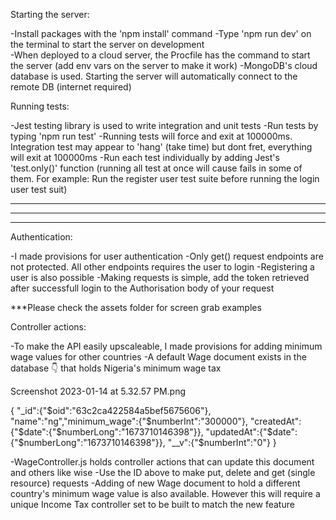 Starting the server:

  -Install packages with the 'npm install' command
  -Type 'npm run dev' on the terminal to start the server on development  
  -When deployed to a cloud server, the Procfile has the command to start the server (add env vars on the server to make it work)
  -MongoDB's cloud database is used. Starting the server will automatically connect to the remote DB (internet required)

Running tests:

  -Jest testing library is used to write integration and unit tests
  -Run tests by typing 'npm run test'
  -Running tests will force and exit at 100000ms. Integration test may appear to 'hang' (take time) but dont fret, everything will exit at 100000ms
  -Run each test individually by adding Jest's 'test.only()' function (running all test at once will cause fails in some of them. For example: Run the register user test suite before running the login user test suit)

----
----
----

Authentication:

  -I made provisions for user authentication
  -Only get() request endpoints are not protected. All other endpoints requires the user to login
  -Registering a user is also possible
  -Making requests is simple, add the token retrieved after successfull login to the Authorisation body of your request
  
  ***Please check the assets folder for screen grab examples

Controller actions: 

  -To make the API easily upscaleable, I made provisions for adding minimum wage values for other countries
  -A default Wage document exists in the database 👇 that holds Nigeria's minimum wage tax

  Screenshot 2023-01-14 at 5.32.57 PM.png

  {
    "_id":{"$oid":"63c2ca422584a5bef5675606"},
    "name":"ng","minimum_wage":{"$numberInt":"300000"},
    "createdAt":{"$date":{"$numberLong":"1673710146398"}},
    "updatedAt":{"$date":{"$numberLong":"1673710146398"}},
    "__v":{"$numberInt":"0"}
  }

  -WageController.js holds controller actions that can update this document and others like wise
  -Use the ID above to make put, delete and get (single resource) requests
  -Adding of new Wage document to hold a different country's minimum wage value is also available. However this will require a unique Income Tax controller set to be built to match the new feature